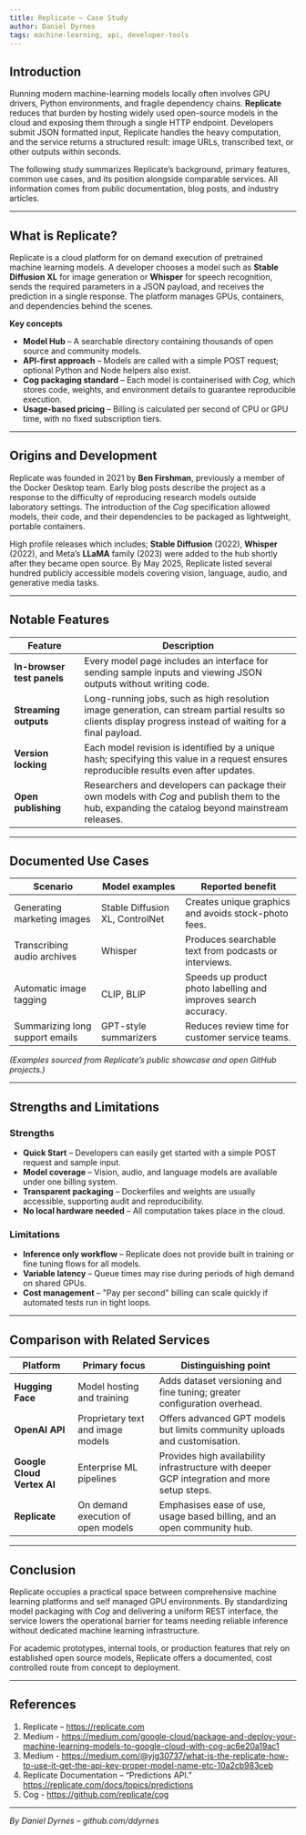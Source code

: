 ```yaml
---
title: Replicate – Case Study
author: Daniel Dyrnes
tags: machine-learning, api, developer-tools
---
```


## Introduction

Running modern machine-learning models locally often involves GPU drivers, Python environments, and fragile dependency chains. **Replicate** reduces that burden by hosting widely used open-source models in the cloud and exposing them through a single HTTP endpoint. Developers submit JSON formatted input, Replicate handles the heavy computation, and the service returns a structured result: image URLs, transcribed text, or other outputs within seconds.

The following study summarizes Replicate’s background, primary features, common use cases, and its position alongside comparable services. 
All information comes from public documentation, blog posts, and industry articles.

---

## What is Replicate?

Replicate is a cloud platform for on demand execution of pretrained machine learning models. A developer chooses a model such as **Stable Diffusion XL** for image generation or **Whisper** for speech recognition, sends the required parameters in a JSON payload, and receives the prediction in a single response. The platform manages GPUs, containers, and dependencies behind the scenes.

**Key concepts**

* **Model Hub** – A searchable directory containing thousands of open source and community models.  
* **API-first approach** – Models are called with a simple POST request; optional Python and Node helpers also exist.
* **Cog packaging standard** – Each model is containerised with *Cog*, which stores code, weights, and environment details to guarantee reproducible execution.  
* **Usage-based pricing** – Billing is calculated per second of CPU or GPU time, with no fixed subscription tiers.

---

## Origins and Development

Replicate was founded in 2021 by **Ben Firshman**, previously a member of the Docker Desktop team. Early blog posts describe the project as a response to the difficulty of reproducing research models outside laboratory settings. 
The introduction of the *Cog* specification allowed models, their code, and their dependencies to be packaged as lightweight, portable containers.

High profile releases which includes; **Stable Diffusion** (2022), **Whisper** (2022), and Meta’s **LLaMA** family (2023) were added to the hub shortly after they became open source. By May 2025, Replicate listed several hundred publicly accessible models covering vision, language, audio, and generative media tasks.

---

## Notable Features

| Feature | Description |
|---------|-------------|
| **In-browser test panels** | Every model page includes an interface for sending sample inputs and viewing JSON outputs without writing code. |
| **Streaming outputs** | Long-running jobs, such as high resolution image generation, can stream partial results so clients display progress instead of waiting for a final payload. |
| **Version locking** | Each model revision is identified by a unique hash; specifying this value in a request ensures reproducible results even after updates. |
| **Open publishing** | Researchers and developers can package their own models with *Cog* and publish them to the hub, expanding the catalog beyond mainstream releases. |

---

## Documented Use Cases

| Scenario | Model examples | Reported benefit |
|----------|----------------|------------------|
| Generating marketing images | Stable Diffusion XL, ControlNet | Creates unique graphics and avoids stock-photo fees. |
| Transcribing audio archives | Whisper | Produces searchable text from podcasts or interviews. |
| Automatic image tagging | CLIP, BLIP | Speeds up product photo labelling and improves search accuracy. |
| Summarizing long support emails | GPT-style summarizers | Reduces review time for customer service teams. |

*(Examples sourced from Replicate’s public showcase and open GitHub projects.)*

---

## Strengths and Limitations

### Strengths
* **Quick Start** – Developers can easily get started with a simple POST request and sample input. 
* **Model coverage** – Vision, audio, and language models are available under one billing system.  
* **Transparent packaging** – Dockerfiles and weights are usually accessible, supporting audit and reproducibility.  
* **No local hardware needed** – All computation takes place in the cloud.

### Limitations
* **Inference only workflow** – Replicate does not provide built in training or fine tuning flows for all models.  
* **Variable latency** – Queue times may rise during periods of high demand on shared GPUs.  
* **Cost management** – "Pay per second" billing can scale quickly if automated tests run in tight loops.

---

## Comparison with Related Services

| Platform | Primary focus | Distinguishing point |
|----------|---------------|----------------------|
| **Hugging Face** | Model hosting and training | Adds dataset versioning and fine tuning; greater configuration overhead. |
| **OpenAI API** | Proprietary text and image models | Offers advanced GPT models but limits community uploads and customisation. |
| **Google Cloud Vertex AI** | Enterprise ML pipelines | Provides high availability infrastructure with deeper GCP integration and more setup steps. |
| **Replicate** | On demand execution of open models | Emphasises ease of use, usage based billing, and an open community hub. |

---

## Conclusion

Replicate occupies a practical space between comprehensive machine learning platforms and self managed GPU environments. By standardizing model packaging with *Cog* and delivering a uniform REST interface, the service lowers the operational barrier for teams needing reliable inference without dedicated machine learning infrastructure.

For academic prototypes, internal tools, or production features that rely on established open source models, Replicate offers a documented, cost controlled route from concept to deployment.

---

## References

1. Replicate – https://replicate.com
2. Medium - https://medium.com/google-cloud/package-and-deploy-your-machine-learning-models-to-google-cloud-with-cog-ac6e20a19ac1
3. Medium - https://medium.com/@yjg30737/what-is-the-replicate-how-to-use-it-get-the-api-key-proper-model-name-etc-10a2cb983ceb
4. Replicate Documentation – “Predictions API.”  https://replicate.com/docs/topics/predictions
5. Cog - https://github.com/replicate/cog

---

*By Daniel Dyrnes – github.com/ddyrnes*
